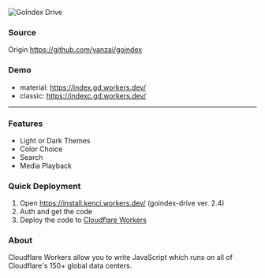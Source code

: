 
![GoIndex Drive](https://raw.githubusercontent.com/kulokenci/goindex-drive/master/go-drive-logo.png)

### Source
Origin https://github.com/yanzai/goindex

### Demo
- material: https://index.gd.workers.dev/
- classic: https://indexc.gd.workers.dev/

---
### Features
- Light or Dark Themes
- Color Choice
- Search
- Media Playback

### Quick Deployment
1. Open https://install.kenci.workers.dev/ (goindex-drive ver. 2.4)
2. Auth and get the code
3. Deploy the code to [Cloudflare Workers](https://www.cloudflare.com/)

### About
Cloudflare Workers allow you to write JavaScript which runs on all of Cloudflare's 150+ global data centers.
